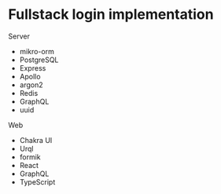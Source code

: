 # Fullstack login implementation

Server
- mikro-orm
- PostgreSQL
- Express
- Apollo
- argon2
- Redis
- GraphQL
- uuid

Web
- Chakra UI
- Urql
- formik
- React
- GraphQL 
- TypeScript
